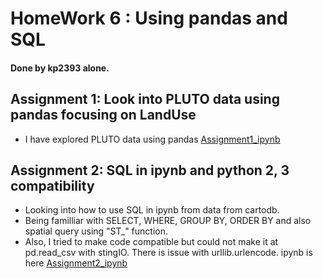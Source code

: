 # HomeWork 6 : Using pandas and SQL

#### Done by kp2393 alone.

## Assignment 1: Look into PLUTO data using pandas focusing on LandUse
* I have explored PLUTO data using pandas [Assignment1_ipynb](https://github.com/sucream1004/PUI2018_kp2393/blob/master/HW6_kp2393/Assignment1_kp2393.ipynb)

## Assignment 2: SQL in ipynb and python 2, 3 compatibility
* Looking into how to use SQL in ipynb from data from cartodb.
* Being familliar with SELECT, WHERE, GROUP BY, ORDER BY and also spatial query using "ST_" function.
* Also, I tried to make code compatible but could not make it at pd.read_csv with stingIO. There is issue with urllib.urlencode. ipynb is here [Assignment2_ipynb](https://github.com/sucream1004/PUI2018_kp2393/blob/master/HW6_kp2393/Assignment2_kp2393.ipynb)